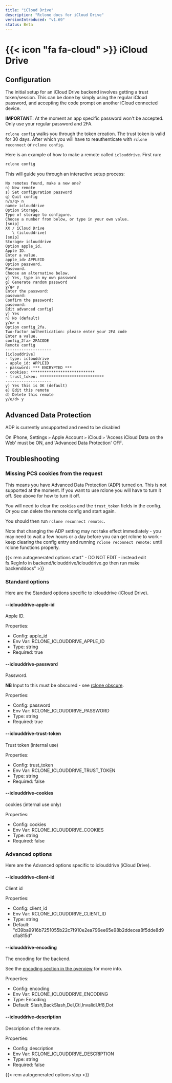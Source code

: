 ```yaml
---
title: "iCloud Drive"
description: "Rclone docs for iCloud Drive"
versionIntroduced: "v1.69"
status: Beta
---
```


# {{< icon "fa fa-cloud" >}} iCloud Drive

## Configuration

The initial setup for an iCloud Drive backend involves getting a trust token/session.
This can be done by simply using the regular iCloud password, and accepting the code
prompt on another iCloud connected device.

**IMPORTANT**: At the moment an app specific password won't be accepted. Only
use your regular password and 2FA.

`rclone config` walks you through the token creation. The trust token is valid
for 30 days. After which you will have to reauthenticate with `rclone reconnect`
or `rclone config`.

Here is an example of how to make a remote called `iclouddrive`.  First run:

```sh
rclone config
```

This will guide you through an interactive setup process:

```text
No remotes found, make a new one?
n) New remote
s) Set configuration password
q) Quit config
n/s/q> n
name> iclouddrive
Option Storage.
Type of storage to configure.
Choose a number from below, or type in your own value.
[snip]
XX / iCloud Drive
   \ (iclouddrive)
[snip]
Storage> iclouddrive
Option apple_id.
Apple ID.
Enter a value.
apple_id> APPLEID  
Option password.
Password.
Choose an alternative below.
y) Yes, type in my own password
g) Generate random password
y/g> y
Enter the password:
password:
Confirm the password:
password:
Edit advanced config?
y) Yes
n) No (default)
y/n> n
Option config_2fa.
Two-factor authentication: please enter your 2FA code
Enter a value.
config_2fa> 2FACODE
Remote config
--------------------
[iclouddrive]
- type: iclouddrive
- apple_id: APPLEID
- password: *** ENCRYPTED ***
- cookies: ****************************
- trust_token: ****************************
--------------------
y) Yes this is OK (default)
e) Edit this remote
d) Delete this remote
y/e/d> y
```

## Advanced Data Protection

ADP is currently unsupported and need to be disabled

On iPhone, Settings `>` Apple Account `>` iCloud `>` 'Access iCloud Data on the Web'
must be ON, and 'Advanced Data Protection' OFF.

## Troubleshooting

### Missing PCS cookies from the request

This means you have Advanced Data Protection (ADP) turned on. This is not supported
at the moment. If you want to use rclone you will have to turn it off. See above
for how to turn it off.

You will need to clear the `cookies` and the `trust_token` fields in the config.
Or you can delete the remote config and start again.

You should then run `rclone reconnect remote:`.

Note that changing the ADP setting may not take effect immediately - you may
need to wait a few hours or a day before you can get rclone to work - keep
clearing the config entry and running `rclone reconnect remote:` until rclone
functions properly.

{{< rem autogenerated options start" - DO NOT EDIT - instead edit fs.RegInfo in backend/iclouddrive/iclouddrive.go then run make backenddocs" >}}
### Standard options

Here are the Standard options specific to iclouddrive (iCloud Drive).

#### --iclouddrive-apple-id

Apple ID.

Properties:

- Config:      apple_id
- Env Var:     RCLONE_ICLOUDDRIVE_APPLE_ID
- Type:        string
- Required:    true

#### --iclouddrive-password

Password.

**NB** Input to this must be obscured - see [rclone obscure](/commands/rclone_obscure/).

Properties:

- Config:      password
- Env Var:     RCLONE_ICLOUDDRIVE_PASSWORD
- Type:        string
- Required:    true

#### --iclouddrive-trust-token

Trust token (internal use)

Properties:

- Config:      trust_token
- Env Var:     RCLONE_ICLOUDDRIVE_TRUST_TOKEN
- Type:        string
- Required:    false

#### --iclouddrive-cookies

cookies (internal use only)

Properties:

- Config:      cookies
- Env Var:     RCLONE_ICLOUDDRIVE_COOKIES
- Type:        string
- Required:    false

### Advanced options

Here are the Advanced options specific to iclouddrive (iCloud Drive).

#### --iclouddrive-client-id

Client id

Properties:

- Config:      client_id
- Env Var:     RCLONE_ICLOUDDRIVE_CLIENT_ID
- Type:        string
- Default:     "d39ba9916b7251055b22c7f910e2ea796ee65e98b2ddecea8f5dde8d9d1a815d"

#### --iclouddrive-encoding

The encoding for the backend.

See the [encoding section in the overview](/overview/#encoding) for more info.

Properties:

- Config:      encoding
- Env Var:     RCLONE_ICLOUDDRIVE_ENCODING
- Type:        Encoding
- Default:     Slash,BackSlash,Del,Ctl,InvalidUtf8,Dot

#### --iclouddrive-description

Description of the remote.

Properties:

- Config:      description
- Env Var:     RCLONE_ICLOUDDRIVE_DESCRIPTION
- Type:        string
- Required:    false

{{< rem autogenerated options stop >}}
